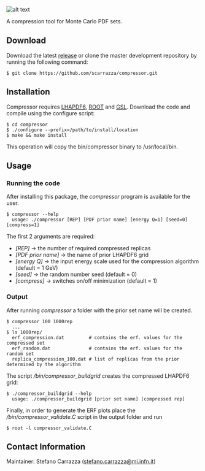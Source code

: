 ![alt text](https://github.com/scarrazza/compressor/raw/master/tools/compressor_logo.png "Logo Compressor")

A compression tool for Monte Carlo PDF sets.

## Download

Download the latest [release](https://github.com/scarrazza/compressor/releases) or clone the master development repository by running the following command:

```Shell
$ git clone https://github.com/scarrazza/compressor.git
```
## Installation

Compressor requires [LHAPDF6](http://lhapdf.hepforge.org/), [ROOT](http://root.cern.ch/) and [GSL](http://www.gnu.org/software/gsl/).
Download the code and compile using the configure script:

```Shell
$ cd compressor
$ ./configure --prefix=/path/to/install/location
$ make && make install
```
This operation will copy the bin/compressor binary to /usr/local/bin.

## Usage
### Running the code

After installing this package, the *compressor* program is available for the user.
```Shell
$ compressor --help
  usage: ./compressor [REP] [PDF prior name] [energy Q=1] [seed=0] [compress=1]
```

The first 2 arguments are required:
- *[REP]* -> the number of required compressed replicas
- *[PDF prior name]* -> the name of prior LHAPDF6 grid
- *[energy Q]* -> the input energy scale used for the compression algorithm (default = 1 GeV)
- *[seed]* -> the random number seed (default = 0)
- *[compress]* -> switches on/off minimization (default = 1)

### Output

After running *compressor* a folder with the prior set name will be created.
```Shell
$ compressor 100 1000rep
  ...
$ ls 1000rep/
  erf_compression.dat         # contains the erf. values for the compressed set
  erf_random.dat              # contains the erf. values for the random set
  replica_compression_100.dat # list of replicas from the prior determined by the algorithm
```

The script */bin/compressor_buildgrid* creates the compressed LHAPDF6 grid:
```Shell
$ ./compressor_buildgrid --help
  usage: ./compressor_buildgrid [prior set name] [compressed rep]
```

Finally, in order to generate the ERF plots place the */bin/compressor_validate.C* script in the output folder and run
```Shell
$ root -l compressor_validate.C
```


## Contact Information

Maintainer: Stefano Carrazza (stefano.carrazza@mi.infn.it)
